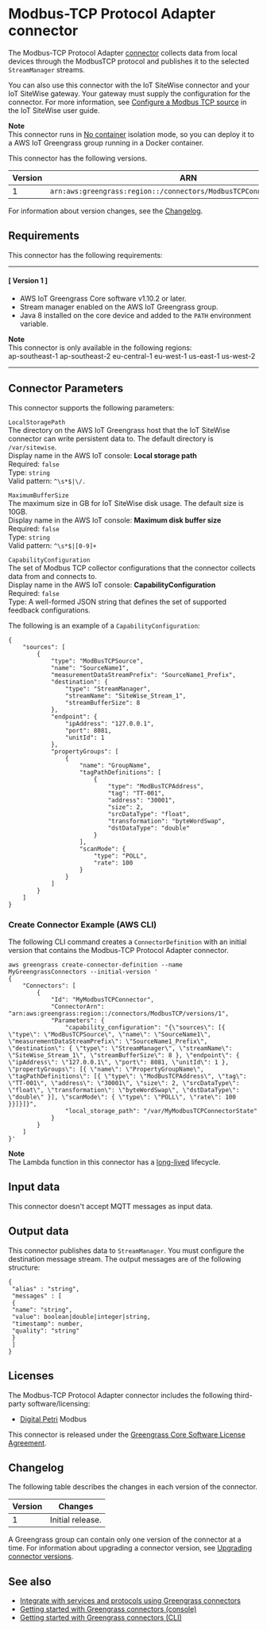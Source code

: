 # Modbus\-TCP Protocol Adapter connector<a name="modbus-tcp-connector"></a>

The Modbus\-TCP Protocol Adapter [connector](connectors.md) collects data from local devices through the ModbusTCP protocol and publishes it to the selected `StreamManager` streams\.

You can also use this connector with the IoT SiteWise connector and your IoT SiteWise gateway\. Your gateway must supply the configuration for the connector\. For more information, see [Configure a Modbus TCP source](http://docs.aws.amazon.com/iot-sitewise/latest/userguide/configure-modbus-source.html) in the IoT SiteWise user guide\. 

**Note**  
 This connector runs in [No container](lambda-group-config.md#no-container-mode) isolation mode, so you can deploy it to a AWS IoT Greengrass group running in a Docker container\. 

This connector has the following versions\.


| Version | ARN | 
| --- | --- | 
| 1 | `arn:aws:greengrass:region::/connectors/ModbusTCPConnector/versions/1` | 

For information about version changes, see the [Changelog](#modbus-tcp-connector-changelog)\.

## Requirements<a name="modbus-tcp-connector-req"></a>

This connector has the following requirements:

------
#### [ Version 1 ]
+ AWS IoT Greengrass Core software v1\.10\.2 or later\.
+ Stream manager enabled on the AWS IoT Greengrass group\.
+ Java 8 installed on the core device and added to the `PATH` environment variable\.

**Note**  
 This connector is only available in the following regions:   
ap\-southeast\-1
ap\-southeast\-2
eu\-central\-1
eu\-west\-1
us\-east\-1
us\-west\-2

------

## Connector Parameters<a name="modbus-tcp-connector-param"></a>

This connector supports the following parameters:

`LocalStoragePath`  
The directory on the AWS IoT Greengrass host that the IoT SiteWise connector can write persistent data to\. The default directory is `/var/sitewise`\.  
Display name in the AWS IoT console: **Local storage path**  
Required: `false`  
Type: `string`  
Valid pattern: `^\s*$|\/.`

`MaximumBufferSize`  
The maximum size in GB for IoT SiteWise disk usage\. The default size is 10GB\.  
Display name in the AWS IoT console: **Maximum disk buffer size**  
Required: `false`  
Type: `string`  
Valid pattern: `^\s*$|[0-9]+`

`CapabilityConfiguration`  
The set of Modbus TCP collector configurations that the connector collects data from and connects to\.  
Display name in the AWS IoT console: **CapabilityConfiguration**  
Required: `false`  
Type: A well\-formed JSON string that defines the set of supported feedback configurations\.

The following is an example of a `CapabilityConfiguration`:

```
{
    "sources": [
        {
            "type": "ModBusTCPSource",
            "name": "SourceName1",
            "measurementDataStreamPrefix": "SourceName1_Prefix",
            "destination": {
                "type": "StreamManager",
                "streamName": "SiteWise_Stream_1",
                "streamBufferSize": 8
            },
            "endpoint": {
                "ipAddress": "127.0.0.1",
                "port": 8081,
                "unitId": 1
            },
            "propertyGroups": [
                {
                    "name": "GroupName",
                    "tagPathDefinitions": [
                        {
                            "type": "ModBusTCPAddress",
                            "tag": "TT-001",
                            "address": "30001",
                            "size": 2,
                            "srcDataType": "float",
                            "transformation": "byteWordSwap",
                            "dstDataType": "double"
                        }
                    ],
                    "scanMode": {
                        "type": "POLL",
                        "rate": 100
                    }
                }
            ]
        }
    ]
}
```

### Create Connector Example \(AWS CLI\)<a name="modbus-connector-create"></a>

The following CLI command creates a `ConnectorDefinition` with an initial version that contains the Modbus\-TCP Protocol Adapter connector\.

```
aws greengrass create-connector-definition --name MyGreengrassConnectors --initial-version '
{
    "Connectors": [
        {
            "Id": "MyModbusTCPConnector",
            "ConnectorArn": "arn:aws:greengrass:region::/connectors/ModbusTCP/versions/1",
            "Parameters": {
                "capability_configuration": "{\"sources\": [{ \"type\": \"ModBusTCPSource\", \"name\": \"SourceName1\", \"measurementDataStreamPrefix\": \"SourceName1_Prefix\", \"destination\": { \"type\": \"StreamManager\", \"streamName\": \"SiteWise_Stream_1\", \"streamBufferSize\": 8 }, \"endpoint\": { \"ipAddress\": \"127.0.0.1\", \"port\": 8081, \"unitId\": 1 }, \"propertyGroups\": [{ \"name\": \"PropertyGroupName\", \"tagPathDefinitions\": [{ \"type\": \"ModBusTCPAddress\", \"tag\": \"TT-001\", \"address\": \"30001\", \"size\": 2, \"srcDataType\": \"float\", \"transformation\": \"byteWordSwap\", \"dstDataType\": \"double\" }], \"scanMode\": { \"type\": \"POLL\", \"rate\": 100 }}]}]}",
                "local_storage_path": "/var/MyModbusTCPConnectorState"
            }
        }
    ]
}'
```

**Note**  
The Lambda function in this connector has a [long\-lived](lambda-functions.md#lambda-lifecycle) lifecycle\.

## Input data<a name="modbus-tcp-connector-data-input"></a>

This connector doesn't accept MQTT messages as input data\.

## Output data<a name="modbus-tcp-connector-data-output"></a>

This connector publishes data to `StreamManager`\. You must configure the destination message stream\. The output messages are of the following structure:

```
{
 "alias" : "string",
 "messages" : [
 {
 "name": "string",
 "value": boolean|double|integer|string,
 "timestamp": number,
 "quality": "string"
 }
 ]
}
```

## Licenses<a name="modbus-tcp-connector-license"></a>

The Modbus\-TCP Protocol Adapter connector includes the following third\-party software/licensing:
+ [Digital Petri](https://github.com/digitalpetri/modbus) Modbus

This connector is released under the [Greengrass Core Software License Agreement](https://greengrass-release-license.s3.us-west-2.amazonaws.com/greengrass-license-v1.pdf)\.

## Changelog<a name="modbus-tcp-connector-changelog"></a>

The following table describes the changes in each version of the connector\.


| Version | Changes | 
| --- | --- | 
| 1 | Initial release\.  | 

<a name="one-conn-version"></a>A Greengrass group can contain only one version of the connector at a time\. For information about upgrading a connector version, see [Upgrading connector versions](connectors.md#upgrade-connector-versions)\.

## See also<a name="modbus-tcp-connector-see-also"></a>
+ [Integrate with services and protocols using Greengrass connectors](connectors.md)
+ [Getting started with Greengrass connectors \(console\)](connectors-console.md)
+ [Getting started with Greengrass connectors \(CLI\)](connectors-cli.md)
